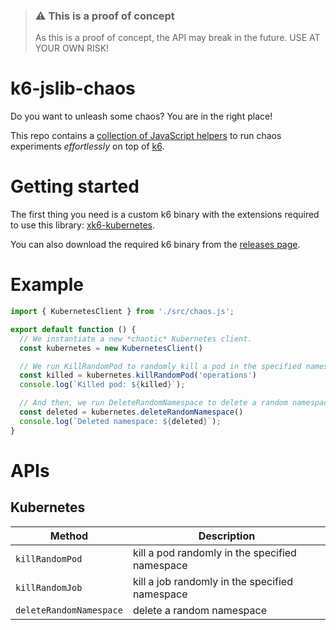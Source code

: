 > ### ⚠️ This is a proof of concept
>
> As this is a proof of concept, the API may break in the future. USE AT YOUR OWN RISK!

# k6-jslib-chaos

Do you want to unleash some chaos? You are in the right place!

This repo contains a [collection of JavaScript helpers](./src/chaos.js) to run chaos experiments *effortlessly* on top of [k6](https://k6.io).

# Getting started

The first thing you need is a custom k6 binary with the extensions required to use this library: [xk6-kubernetes](https://github.com/grafana/xk6-kubernetes). 

You can also download the required k6 binary from the [releases page](https://github.com/grafana/k6-jslib-chaos/releases).

# Example

```javascript
import { KubernetesClient } from './src/chaos.js';

export default function () {
  // We instantiate a new *chaotic* Kubernetes client.
  const kubernetes = new KubernetesClient()

  // We run KillRandomPod to randomly kill a pod in the specified namespace.
  const killed = kubernetes.killRandomPod('operations')
  console.log(`Killed pod: ${killed}`);

  // And then, we run DeleteRandomNamespace to delete a random namespace.
  const deleted = kubernetes.deleteRandomNamespace()
  console.log(`Deleted namespace: ${deleted}`);
}
```

# APIs

## Kubernetes

| Method | Description |
| -------- | ---- |
| `killRandomPod` | kill a pod randomly in the specified namespace |
| `killRandomJob` | kill a job randomly in the specified namespace |
| `deleteRandomNamespace` | delete a random namespace |

